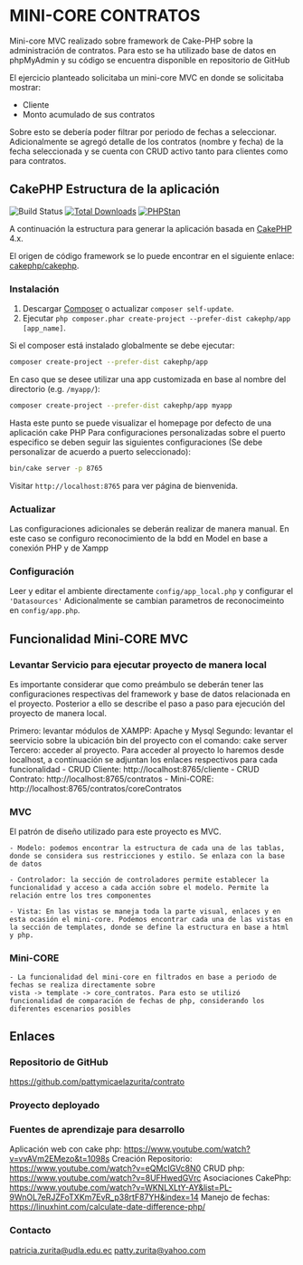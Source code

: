 # MINI-CORE CONTRATOS
Mini-core MVC realizado sobre framework de Cake-PHP sobre la administración de contratos. Para esto se ha utilizado base de datos en phpMyAdmin y su código se encuentra disponible en repositorio de GitHub

El ejercicio planteado solicitaba un mini-core MVC en donde se solicitaba mostrar:
- Cliente
- Monto acumulado de sus contratos

Sobre esto se debería poder filtrar por periodo de fechas a seleccionar. Adicionalmente se agregó detalle de los contratos (nombre y fecha) de la fecha seleccionada y se cuenta con CRUD activo tanto para clientes como para contratos. 


## CakePHP Estructura de la aplicación

![Build Status](https://github.com/cakephp/app/actions/workflows/ci.yml/badge.svg?branch=master)
[![Total Downloads](https://img.shields.io/packagist/dt/cakephp/app.svg?style=flat-square)](https://packagist.org/packages/cakephp/app)
[![PHPStan](https://img.shields.io/badge/PHPStan-level%207-brightgreen.svg?style=flat-square)](https://github.com/phpstan/phpstan)

A continuación la estructura para generar la aplicación basada en  [CakePHP](https://cakephp.org) 4.x.

El origen de código framework se lo puede encontrar en el siguiente enlace: [cakephp/cakephp](https://github.com/cakephp/cakephp).

### Instalación

1. Descargar [Composer](https://getcomposer.org/doc/00-intro.md) o actualizar `composer self-update`.
2. Ejecutar `php composer.phar create-project --prefer-dist cakephp/app [app_name]`.

Si el composer está instalado globalmente se debe ejecutar:

```bash
composer create-project --prefer-dist cakephp/app
```

En caso que se desee utilizar una app customizada en base al nombre del directorio (e.g. `/myapp/`):

```bash
composer create-project --prefer-dist cakephp/app myapp
```

Hasta este punto se puede visualizar el homepage por defecto de una aplicación cake PHP
Para configuraciones personalizadas sobre el puerto especifico se deben seguir las siguientes configuraciones (Se debe personalizar de acuerdo a puerto seleccionado):

```bash
bin/cake server -p 8765
```

Visitar `http://localhost:8765` para ver página de bienvenida.

### Actualizar

Las configuraciones adicionales se deberán realizar de manera manual. En este caso se configuro reconocimiento de la bdd en Model en base a conexión PHP y de Xampp

### Configuración

Leer y editar el ambiente directamente `config/app_local.php` y configurar el 
`'Datasources'` 
Adicionalmente se cambian parametros de reconocimeinto en  `config/app.php`.

## Funcionalidad Mini-CORE MVC

### Levantar Servicio para ejecutar proyecto de manera local

Es importante considerar que como preámbulo se deberán tener las configuraciones respectivas del framework y base de datos relacionada en el proyecto. Posterior a ello se describe el paso a paso para ejecución del proyecto de manera local.

Primero: levantar módulos de XAMPP: Apache y Mysql
Segundo: levantar el seervicio sobre la ubicación bin del proyecto con el comando: cake server 
Tercero: acceder al proyecto. Para acceder al proyecto lo haremos desde localhost, a continuación se adjuntan los enlaces respectivos para cada funcionalidad
    - CRUD Cliente: http://localhost:8765/cliente
    - CRUD Contrato: http://localhost:8765/contratos
    - Mini-CORE: http://localhost:8765/contratos/coreContratos

### MVC
El patrón de diseño utilizado para este proyecto es MVC. 
    
    - Modelo: podemos encontrar la estructura de cada una de las tablas, donde se considera sus restricciones y estilo. Se enlaza con la base de datos
    
    - Controlador: la sección de controladores permite establecer la funcionalidad y acceso a cada acción sobre el modelo. Permite la relación entre los tres componentes
    
    - Vista: En las vistas se maneja toda la parte visual, enlaces y en esta ocasión el mini-core. Podemos encontrar cada una de las vistas en la sección de templates, donde se define la estructura en base a html y php. 

### Mini-CORE
    - La funcionalidad del mini-core en filtrados en base a periodo de fechas se realiza directamente sobre 
    vista -> template -> core_contratos. Para esto se utilizó funcionalidad de comparación de fechas de php, considerando los diferentes escenarios posibles

## Enlaces

### Repositorio de GitHub
https://github.com/pattymicaelazurita/contrato

### Proyecto deployado


### Fuentes de aprendizaje para desarrollo
Aplicación web con cake php: https://www.youtube.com/watch?v=vvAVm2EMezo&t=1098s
Creación Repositorio: https://www.youtube.com/watch?v=eQMcIGVc8N0
CRUD php: https://www.youtube.com/watch?v=8UFHwedGVrc
Asociaciones CakePhp: https://www.youtube.com/watch?v=WKNLXLtY-AY&list=PL-9WnOL7eRJZFoTXKm7EvR_p38rtF87YH&index=14
Manejo de fechas: https://linuxhint.com/calculate-date-difference-php/

### Contacto
patricia.zurita@udla.edu.ec
patty.zurita@yahoo.com